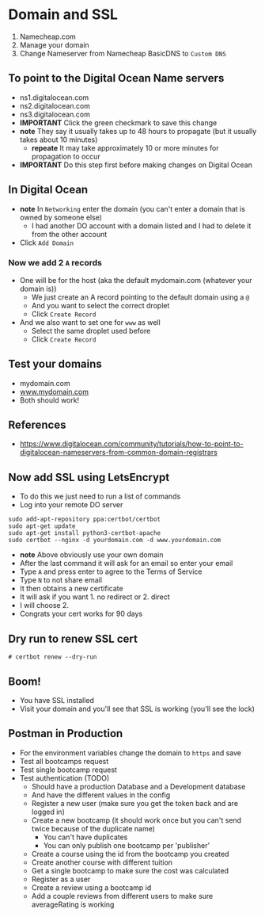 # Domain and SSL
1. Namecheap.com
2. Manage your domain
3. Change Nameserver from Namecheap BasicDNS to `Custom DNS`

## To point to the Digital Ocean Name servers
* ns1.digitalocean.com
* ns2.digitalocean.com
* ns3.digitalocean.com
* **IMPORTANT** Click the green checkmark to save this change
* **note** They say it usually takes up to 48 hours to propagate (but it usually takes about 10 minutes)
    - **repeate** It may take approximately 10 or more minutes for propagation to occur
* **IMPORTANT** Do this step first before making changes on Digital Ocean

## In Digital Ocean
* **note** In `Networking` enter the domain (you can't enter a domain that is owned by someone else)
    - I had another DO account with a domain listed and I had to delete it from the other account
* Click `Add Domain`

### Now we add 2 `A` records
* One will be for the host (aka the default mydomain.com (whatever your domain is))
    - We just create an A record pointing to the default domain using a `@`
    - And you want to select the correct droplet
    - Click `Create Record`
* And we also want to set one for `www` as well
    - Select the same droplet used before
    - Click `Create Record`

## Test your domains
* mydomain.com
* www.mydomain.com
* Both should work!

## References
* https://www.digitalocean.com/community/tutorials/how-to-point-to-digitalocean-nameservers-from-common-domain-registrars

## Now add SSL using LetsEncrypt
* To do this we just need to run a list of commands
* Log into your remote DO server

```
sudo add-apt-repository ppa:certbot/certbot
sudo apt-get update
sudo apt-get install python3-certbot-apache
sudo certbot --nginx -d yourdomain.com -d www.yourdomain.com
```

* **note** Above obviously use your own domain
* After the last command it will ask for an email so enter your email
* Type `A` and press enter to agree to the Terms of Service
* Type `N` to not share email
* It then obtains a new certificate
* It will ask if you want 1. no redirect or 2. direct
* I will choose 2.
* Congrats your cert works for 90 days

## Dry run to renew SSL cert
`# certbot renew --dry-run`

## Boom!
* You have SSL installed
* Visit your domain and you'll see that SSL is working (you'll see the lock)

## Postman in Production
* For the environment variables change the domain to `https` and save
* Test all bootcamps request
* Test single bootcamp request
* Test authentication (TODO)
    - Should have a production Database and a Development database
    - And have the different values in the config
    - Register a new user (make sure you get the token back and are logged in)
    - Create a new bootcamp (it should work once but you can't send twice because of the duplicate name)
        + You can't have duplicates
        + You can only publish one bootcamp per 'publisher'
    - Create a course using the id from the bootcamp you created
    - Create another course with different tuition
    - Get a single bootcamp to make sure the cost was calculated
    - Register as a user
    - Create a review using a bootcamp id
    - Add a couple reviews from different users to make sure averageRating is working
